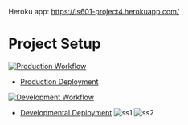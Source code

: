 Heroku app: https://is601-project4.herokuapp.com/

# Project Setup

[![Production Workflow](https://github.com/kaw393939/docker_flask/actions/workflows/prod.yml/badge.svg)](https://github.com/kaw393939/docker_flask/actions/workflows/prod.yml)

* [Production Deployment](https://kwilliam-prod.herokuapp.com/)


[![Development Workflow](https://github.com/kaw393939/docker_flask/actions/workflows/dev.yml/badge.svg)](https://github.com/kaw393939/docker_flask/actions/workflows/dev.yml)

* [Developmental Deployment](https://kwilliam-dev.herokuapp.com/)
![ss1](https://user-images.githubusercontent.com/78450085/167973341-a192f5c9-50a0-4d7f-b886-cf32620ee553.jpg)
![ss2](https://user-images.githubusercontent.com/78450085/167973347-413704d2-a7c6-486f-a4b0-3be395ef8c96.jpg)

